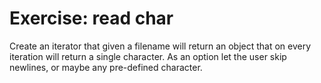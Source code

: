 # Exercise: read char

Create an iterator that given a filename will return an object that on every iteration will
return a single character. As an option let the user skip newlines, or maybe any pre-defined character.


